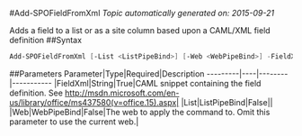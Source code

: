 #Add-SPOFieldFromXml
*Topic automatically generated on: 2015-09-21*

Adds a field to a list or as a site column based upon a CAML/XML field definition
##Syntax
```powershell
Add-SPOFieldFromXml [-List <ListPipeBind>] [-Web <WebPipeBind>] -FieldXml <String>
```


##Parameters
Parameter|Type|Required|Description
---------|----|--------|-----------
|FieldXml|String|True|CAML snippet containing the field definition. See http://msdn.microsoft.com/en-us/library/office/ms437580(v=office.15).aspx|
|List|ListPipeBind|False||
|Web|WebPipeBind|False|The web to apply the command to. Omit this parameter to use the current web.|
